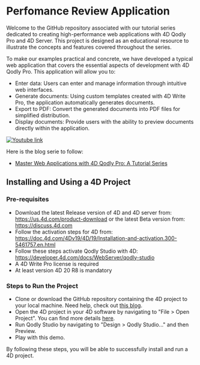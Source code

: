 # Perfomance Review Application

Welcome to the GitHub repository associated with our tutorial series dedicated to creating high-performance web applications with 4D Qodly Pro and 4D Server. This project is designed as an educational resource to illustrate the concepts and features covered throughout the series.

To make our examples practical and concrete, we have developed a typical web application that covers the essential aspects of development with 4D Qodly Pro. This application will allow you to:
- Enter data: Users can enter and manage information through intuitive web interfaces.
- Generate documents: Using custom templates created with 4D Write Pro, the application automatically generates documents.
- Export to PDF: Convert the generated documents into PDF files for simplified distribution.
- Display documents: Provide users with the ability to preview documents directly within the application.

[![Youtube link](https://i9.ytimg.com/vi_webp/YpiJptfdun0/mqdefault.webp?v=67c5a1cf&sqp=CNDPlr4G&rs=AOn4CLDTpPhfO8vcfCGLzYHpHeHchQQj3A)](https://youtu.be/YpiJptfdun0)

Here is the blog serie to follow:

-  [Master Web Applications with 4D Qodly Pro: A Tutorial Series](https://blog.4d.com/master-web-applications-with-4d-qodly-pro-a-tutorial-series/) 

## Installing and Using a 4D Project

### Pre-requisites

* Download the latest Release version of 4D and 4D server from: https://us.4d.com/product-download or the latest Beta version from: https://discuss.4d.com
* Follow the activation steps for 4D from: https://doc.4d.com/4Dv19/4D/19/Installation-and-activation.300-5461757.en.html
* Follow these steps activate Qodly Studio with 4D: https://developer.4d.com/docs/WebServer/qodly-studio
* A 4D Write Pro license is required
* At least version 4D 20 R8 is mandatory

### Steps to Run the Project

* Clone or download the GitHub repository containing the 4D project to your local machine. Need help, check out [this blog](https://blog.4d.com/github-4d-depot/).
* Open the 4D project in your 4D software by navigating to "File > Open Project".  You can find more details [here](https://developer.4d.com/docs/GettingStarted/creating#opening-a-project).
* Run Qodly Studio by navigating to "Design > Qodly Studio..." and then Preview.
* Play with this demo.

By following these steps, you will be able to successfully install and run a 4D project.

